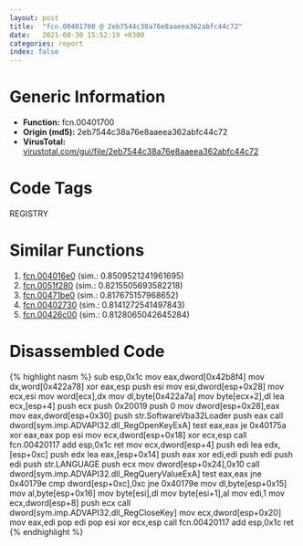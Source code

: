 ```yaml
---
layout: post
title:  "fcn.00401700 @ 2eb7544c38a76e8aaeea362abfc44c72"
date:   2021-08-30 15:52:19 +0300
categories: report
index: false
---
```


# Generic Information
- **Function:** fcn.00401700
- **Origin (md5):** 2eb7544c38a76e8aaeea362abfc44c72
- **VirusTotal:** [virustotal.com/gui/file/2eb7544c38a76e8aaeea362abfc44c72][virustotal_ref]

# Code Tags
<span class="tag" id="REGISTRY">REGISTRY</span>


# Similar Functions

1. [fcn.004016e0][similar_1_ref] (sim.: 0.8509521241961695)
2. [fcn.0051f280][similar_2_ref] (sim.: 0.8215505693582218)
3. [fcn.00471be0][similar_3_ref] (sim.: 0.817675157968652)
4. [fcn.00402730][similar_4_ref] (sim.: 0.8141272541497843)
5. [fcn.00426c00][similar_5_ref] (sim.: 0.8128065042645284)


# Disassembled Code

{% highlight nasm %}
sub esp,0x1c
mov eax,dword[0x42b8f4]
mov dx,word[0x422a78]
xor eax,esp
push esi
mov esi,dword[esp+0x28]
mov ecx,esi
mov word[ecx],dx
mov dl,byte[0x422a7a]
mov byte[ecx+2],dl
lea ecx,[esp+4]
push ecx
push 0x20019
push 0
mov dword[esp+0x28],eax
mov eax,dword[esp+0x30]
push str.SoftwareVba32Loader
push eax
call dword[sym.imp.ADVAPI32.dll_RegOpenKeyExA]
test eax,eax
je 0x40175a
xor eax,eax
pop esi
mov ecx,dword[esp+0x18]
xor ecx,esp
call fcn.00420117
add esp,0x1c
ret 
mov ecx,dword[esp+4]
push edi
lea edx,[esp+0xc]
push edx
lea eax,[esp+0x14]
push eax
xor edi,edi
push edi
push edi
push str.LANGUAGE
push ecx
mov dword[esp+0x24],0x10
call dword[sym.imp.ADVAPI32.dll_RegQueryValueExA]
test eax,eax
jne 0x40179e
cmp dword[esp+0xc],0xc
jne 0x40179e
mov dl,byte[esp+0x15]
mov al,byte[esp+0x16]
mov byte[esi],dl
mov byte[esi+1],al
mov edi,1
mov ecx,dword[esp+8]
push ecx
call dword[sym.imp.ADVAPI32.dll_RegCloseKey]
mov ecx,dword[esp+0x20]
mov eax,edi
pop edi
pop esi
xor ecx,esp
call fcn.00420117
add esp,0x1c
ret 
{% endhighlight %}


[similar_1_ref]: /report/fcn.004016e0@591592f0b79217fc95d61f8c4f595f30
[similar_2_ref]: /report/fcn.0051f280@17d73cbafe6dd96dd6f2291fab06fbb5
[similar_3_ref]: /report/fcn.00471be0@289859175c221b107317af7727d26c17
[similar_4_ref]: /report/fcn.00402730@fac4f0be03ac37bd8be7ef737cdcee10
[similar_5_ref]: /report/fcn.00426c00@1123b7aa5760238fe93045e585b8234c
[virustotal_ref]: https://www.virustotal.com/gui/file/2eb7544c38a76e8aaeea362abfc44c72